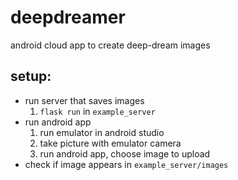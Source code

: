# deepdreamer
android cloud app to create deep-dream images

## setup:
  * run server that saves images
      1. `flask run` in `example_server`
  * run android app
      1. run emulator in android studio
      2. take picture with emulator camera
      4. run android app, choose image to upload
  * check if image appears in `example_server/images`
